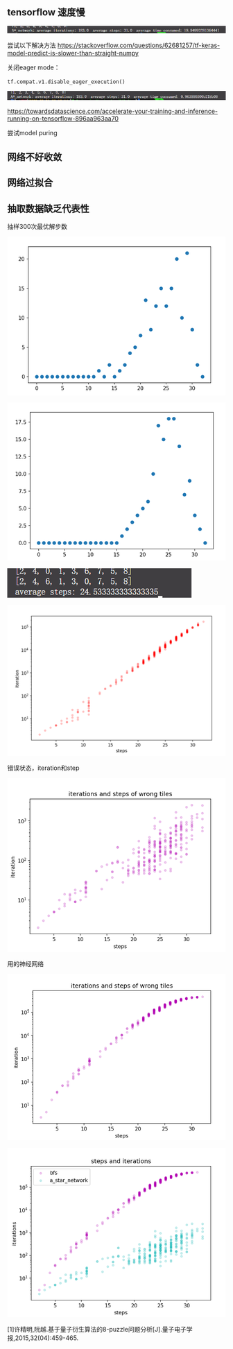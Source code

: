 ## tensorflow 速度慢
![image-20220331201623509](note.assets/image-20220331201623509.png)

尝试以下解决方法
https://stackoverflow.com/questions/62681257/tf-keras-model-predict-is-slower-than-straight-numpy

关闭eager mode：

`tf.compat.v1.disable_eager_execution()`

![image-20220331201431802](note.assets/image-20220331201431802.png)

https://towardsdatascience.com/accelerate-your-training-and-inference-running-on-tensorflow-896aa963aa70

尝试model puring



## 网络不好收敛

## 网络过拟合

## 抽取数据缺乏代表性

抽样300次最优解步数

![image-20220405100953579](note.assets/image-20220405100953579.png)

![image-20220405103227758](note.assets/image-20220405103227758.png)

![image-20220405103238598](note.assets/image-20220405103238598.png)

![image-20220406214152775](note.assets/image-20220406214152775.png)

错误状态，iteration和step

![image-20220406234854005](note.assets/image-20220406234854005.png)



用的神经网络

![image-20220407001436447](note.assets/image-20220407001436447.png)

![image-20220407002634414](note.assets/image-20220407002634414.png)

[1]许精明,阮越.基于量子衍生算法的8-puzzle问题分析[J].量子电子学报,2015,32(04):459-465.
